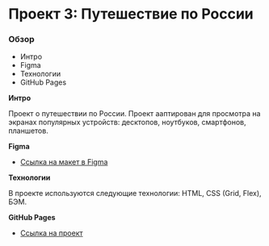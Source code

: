 # Проект 3: Путешествие по России

### Обзор
* Интро
* Figma
* Технологии
* GitHub Pages

**Интро**

Проект о путешествии по России.
Проект ааптирован для просмотра на экранах популярных устройств: десктопов, ноутбуков, смартфонов, планшетов. 


**Figma**

* [Ссылка на макет в Figma](https://www.figma.com/file/OyRWEjU6wBwRe1hapzQoLx/Sprint-3%3A-Russia-%2F-desktop-%2B-mobile?node-id=28503%3A0)

**Технологии**

В проекте используются следующие технологии: HTML, CSS (Grid, Flex), БЭМ.


**GitHub Pages**
* [Ссылка на проект](https://aveor.github.io/russian-travel/)